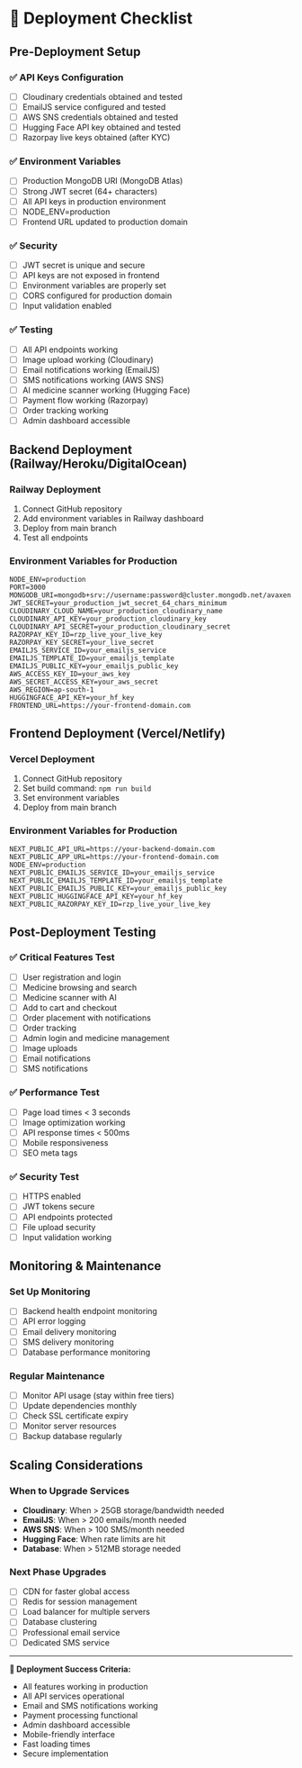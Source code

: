 # 🚀 Deployment Checklist

## Pre-Deployment Setup

### ✅ API Keys Configuration
- [ ] Cloudinary credentials obtained and tested
- [ ] EmailJS service configured and tested  
- [ ] AWS SNS credentials obtained and tested
- [ ] Hugging Face API key obtained and tested
- [ ] Razorpay live keys obtained (after KYC)

### ✅ Environment Variables
- [ ] Production MongoDB URI (MongoDB Atlas)
- [ ] Strong JWT secret (64+ characters)
- [ ] All API keys in production environment
- [ ] NODE_ENV=production
- [ ] Frontend URL updated to production domain

### ✅ Security
- [ ] JWT secret is unique and secure
- [ ] API keys are not exposed in frontend
- [ ] Environment variables are properly set
- [ ] CORS configured for production domain
- [ ] Input validation enabled

### ✅ Testing
- [ ] All API endpoints working
- [ ] Image upload working (Cloudinary)
- [ ] Email notifications working (EmailJS)
- [ ] SMS notifications working (AWS SNS)
- [ ] AI medicine scanner working (Hugging Face)
- [ ] Payment flow working (Razorpay)
- [ ] Order tracking working
- [ ] Admin dashboard accessible

## Backend Deployment (Railway/Heroku/DigitalOcean)

### Railway Deployment
1. Connect GitHub repository
2. Add environment variables in Railway dashboard
3. Deploy from main branch
4. Test all endpoints

### Environment Variables for Production
```
NODE_ENV=production
PORT=3000
MONGODB_URI=mongodb+srv://username:password@cluster.mongodb.net/avaxen
JWT_SECRET=your_production_jwt_secret_64_chars_minimum
CLOUDINARY_CLOUD_NAME=your_production_cloudinary_name
CLOUDINARY_API_KEY=your_production_cloudinary_key
CLOUDINARY_API_SECRET=your_production_cloudinary_secret
RAZORPAY_KEY_ID=rzp_live_your_live_key
RAZORPAY_KEY_SECRET=your_live_secret
EMAILJS_SERVICE_ID=your_emailjs_service
EMAILJS_TEMPLATE_ID=your_emailjs_template
EMAILJS_PUBLIC_KEY=your_emailjs_public_key
AWS_ACCESS_KEY_ID=your_aws_key
AWS_SECRET_ACCESS_KEY=your_aws_secret
AWS_REGION=ap-south-1
HUGGINGFACE_API_KEY=your_hf_key
FRONTEND_URL=https://your-frontend-domain.com
```

## Frontend Deployment (Vercel/Netlify)

### Vercel Deployment
1. Connect GitHub repository
2. Set build command: `npm run build`
3. Set environment variables
4. Deploy from main branch

### Environment Variables for Production
```
NEXT_PUBLIC_API_URL=https://your-backend-domain.com
NEXT_PUBLIC_APP_URL=https://your-frontend-domain.com
NODE_ENV=production
NEXT_PUBLIC_EMAILJS_SERVICE_ID=your_emailjs_service
NEXT_PUBLIC_EMAILJS_TEMPLATE_ID=your_emailjs_template
NEXT_PUBLIC_EMAILJS_PUBLIC_KEY=your_emailjs_public_key
NEXT_PUBLIC_HUGGINGFACE_API_KEY=your_hf_key
NEXT_PUBLIC_RAZORPAY_KEY_ID=rzp_live_your_live_key
```

## Post-Deployment Testing

### ✅ Critical Features Test
- [ ] User registration and login
- [ ] Medicine browsing and search
- [ ] Medicine scanner with AI
- [ ] Add to cart and checkout
- [ ] Order placement with notifications
- [ ] Order tracking
- [ ] Admin login and medicine management
- [ ] Image uploads
- [ ] Email notifications
- [ ] SMS notifications

### ✅ Performance Test
- [ ] Page load times < 3 seconds
- [ ] Image optimization working
- [ ] API response times < 500ms
- [ ] Mobile responsiveness
- [ ] SEO meta tags

### ✅ Security Test
- [ ] HTTPS enabled
- [ ] JWT tokens secure
- [ ] API endpoints protected
- [ ] File upload security
- [ ] Input validation working

## Monitoring & Maintenance

### Set Up Monitoring
- [ ] Backend health endpoint monitoring
- [ ] API error logging
- [ ] Email delivery monitoring
- [ ] SMS delivery monitoring
- [ ] Database performance monitoring

### Regular Maintenance
- [ ] Monitor API usage (stay within free tiers)
- [ ] Update dependencies monthly
- [ ] Check SSL certificate expiry
- [ ] Monitor server resources
- [ ] Backup database regularly

## Scaling Considerations

### When to Upgrade Services
- **Cloudinary**: When > 25GB storage/bandwidth needed
- **EmailJS**: When > 200 emails/month needed  
- **AWS SNS**: When > 100 SMS/month needed
- **Hugging Face**: When rate limits are hit
- **Database**: When > 512MB storage needed

### Next Phase Upgrades
- [ ] CDN for faster global access
- [ ] Redis for session management
- [ ] Load balancer for multiple servers
- [ ] Database clustering
- [ ] Professional email service
- [ ] Dedicated SMS service

---

**🎯 Deployment Success Criteria:**
- All features working in production
- All API services operational  
- Email and SMS notifications working
- Payment processing functional
- Admin dashboard accessible
- Mobile-friendly interface
- Fast loading times
- Secure implementation
